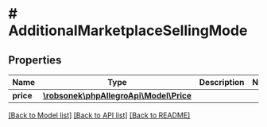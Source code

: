 # # AdditionalMarketplaceSellingMode

## Properties

Name | Type | Description | Notes
------------ | ------------- | ------------- | -------------
**price** | [**\robsonek\phpAllegroApi\Model\Price**](Price.md) |  |

[[Back to Model list]](../../README.md#models) [[Back to API list]](../../README.md#endpoints) [[Back to README]](../../README.md)
